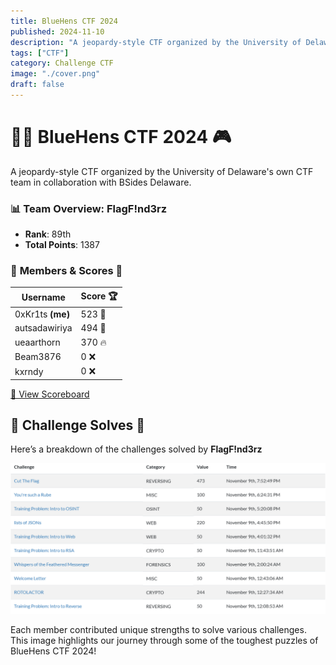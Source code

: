 ```yaml
---
title: BlueHens CTF 2024
published: 2024-11-10
description: "A jeopardy-style CTF organized by the University of Delaware's own CTF team in collaboration with BSides Delaware. "
tags: ["CTF"]
category: Challenge CTF
image: "./cover.png"
draft: false
---
```


# 🕵️‍♀️ BlueHens CTF 2024 🎮

A jeopardy-style CTF organized by the University of Delaware's own CTF team in collaboration with BSides Delaware.

### 📊 **Team Overview: FlagF!nd3rz**

- **Rank**: 89th
- **Total Points**: 1387

### 🏅 **Members & Scores** 👾

| **Username**     | **Score** 🏆 |
| ---------------- | ------------ |
| 0xKr1ts **(me)** | 523 🏅       |
| autsadawiriya    | 494 🎯       |
| ueaarthorn       | 370 🔥       |
| Beam3876         | 0 ❌         |
| kxrndy           | 0 ❌         |

[🔗 View Scoreboard](https://ctftime.org/event/2512?fbclid=IwZXh0bgNhZW0CMTAAAR26kLmLgwlce5F8BIaWjFdz7X2ggDhXqnvmbdqW75yODjxEUrdP6KUxI4s_aem_R9XBhlo3rCF14HSLxAHmVw)

## 🧩 Challenge Solves 🎯
Here’s a breakdown of the challenges solved by **FlagF!nd3rz**

![Solves](./soloves.png)

Each member contributed unique strengths to solve various challenges. This image highlights our journey through some of the toughest puzzles of BlueHens CTF 2024!





